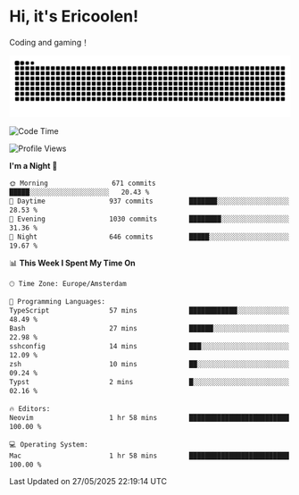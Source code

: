 # Hi, it's Ericoolen!
Coding and gaming！

<picture>
  <source media="(prefers-color-scheme: dark)" srcset="https://raw.githubusercontent.com/Eric-Song-Nop/Eric-Song-Nop/output/github-contribution-grid-snake-dark.svg">
  <source media="(prefers-color-scheme: light)" srcset="https://raw.githubusercontent.com/Eric-Song-Nop/Eric-Song-Nop/output/github-contribution-grid-snake.svg">
  <img alt="github contribution grid snake animation" src="https://raw.githubusercontent.com/Eric-Song-Nop/Eric-Song-Nop/output/github-contribution-grid-snake.svg">
</picture>

<!--START_SECTION:waka-->
![Code Time](http://img.shields.io/badge/Code%20Time-1%2C839%20hrs%2049%20mins-blue)

![Profile Views](http://img.shields.io/badge/Profile%20Views-0-blue)

**I'm a Night 🦉** 

```text
🌞 Morning                671 commits         █████░░░░░░░░░░░░░░░░░░░░   20.43 % 
🌆 Daytime                937 commits         ███████░░░░░░░░░░░░░░░░░░   28.53 % 
🌃 Evening                1030 commits        ████████░░░░░░░░░░░░░░░░░   31.36 % 
🌙 Night                  646 commits         █████░░░░░░░░░░░░░░░░░░░░   19.67 % 
```


📊 **This Week I Spent My Time On** 

```text
🕑︎ Time Zone: Europe/Amsterdam

💬 Programming Languages: 
TypeScript               57 mins             ████████████░░░░░░░░░░░░░   48.49 % 
Bash                     27 mins             ██████░░░░░░░░░░░░░░░░░░░   22.98 % 
sshconfig                14 mins             ███░░░░░░░░░░░░░░░░░░░░░░   12.09 % 
zsh                      10 mins             ██░░░░░░░░░░░░░░░░░░░░░░░   09.24 % 
Typst                    2 mins              █░░░░░░░░░░░░░░░░░░░░░░░░   02.16 % 

🔥 Editors: 
Neovim                   1 hr 58 mins        █████████████████████████   100.00 % 

💻 Operating System: 
Mac                      1 hr 58 mins        █████████████████████████   100.00 % 
```


 Last Updated on 27/05/2025 22:19:14 UTC
<!--END_SECTION:waka-->

